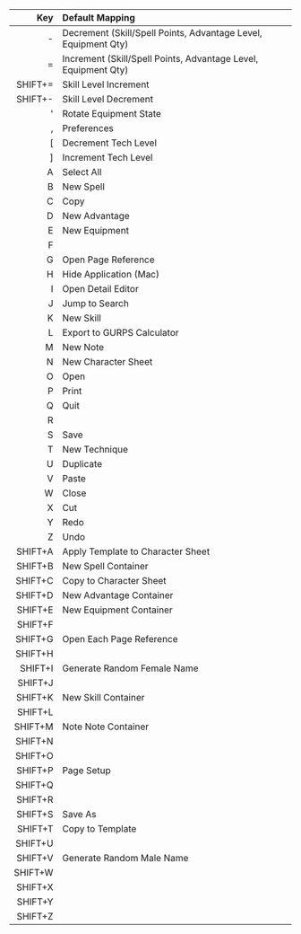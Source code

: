 
| Key | Default Mapping |
| ---: | :--- |
| - | Decrement (Skill/Spell Points, Advantage Level, Equipment Qty) |
| = | Increment (Skill/Spell Points, Advantage Level, Equipment Qty) |
| SHIFT+= | Skill Level Increment |
| SHIFT+- | Skill Level Decrement |
| ' | Rotate Equipment State |
| , | Preferences |
| [ | Decrement Tech Level |
| ] | Increment Tech Level |
| A | Select All |
| B | New Spell |
| C | Copy |
| D | New Advantage |
| E | New Equipment |
| F | |
| G | Open Page Reference |
| H | Hide Application (Mac) |
| I | Open Detail Editor |
| J | Jump to Search |
| K | New Skill |
| L | Export to GURPS Calculator |
| M | New Note |
| N | New Character Sheet |
| O | Open |
| P | Print |
| Q | Quit |
| R | |
| S | Save |
| T | New Technique |
| U | Duplicate |
| V | Paste |
| W | Close |
| X | Cut |
| Y | Redo |
| Z | Undo |
| SHIFT+A | Apply Template to Character Sheet |
| SHIFT+B | New Spell Container |
| SHIFT+C | Copy to Character Sheet |
| SHIFT+D | New Advantage Container |
| SHIFT+E | New Equipment Container |
| SHIFT+F | |
| SHIFT+G | Open Each Page Reference |
| SHIFT+H | |
| SHIFT+I | Generate Random Female Name |
| SHIFT+J | |
| SHIFT+K | New Skill Container |
| SHIFT+L | |
| SHIFT+M | Note Note Container |
| SHIFT+N | |
| SHIFT+O | |
| SHIFT+P | Page Setup |
| SHIFT+Q | |
| SHIFT+R | |
| SHIFT+S | Save As |
| SHIFT+T | Copy to Template |
| SHIFT+U | |
| SHIFT+V | Generate Random Male Name |
| SHIFT+W | |
| SHIFT+X | |
| SHIFT+Y | |
| SHIFT+Z | |
